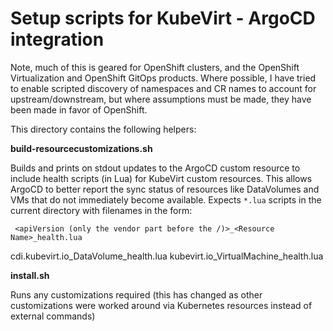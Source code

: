 # Setup scripts for KubeVirt - ArgoCD integration

Note, much of this is geared for OpenShift clusters, and the OpenShift
Virtualization and OpenShift GitOps products. Where possible, I have tried to
enable scripted discovery of namespaces and CR names to account for
upstream/downstream, but where assumptions must be made, they have been made in
favor of OpenShift.

This directory contains the following helpers:

**build-resourcecustomizations.sh**

Builds and prints on stdout updates to the ArgoCD custom resource to include
health scripts (in Lua) for KubeVirt custom resources. This allows ArgoCD to
better report the sync status of resources like DataVolumes and VMs that do
not immediately become available. Expects `*.lua` scripts in the current 
directory with filenames in the form:

     <apiVersion (only the vendor part before the /)>_<Resource Name>_health.lua

cdi.kubevirt.io_DataVolume_health.lua
kubevirt.io_VirtualMachine_health.lua

**install.sh**

Runs any customizations required (this has changed as other customizations
were worked around via Kubernetes resources instead of external commands)
